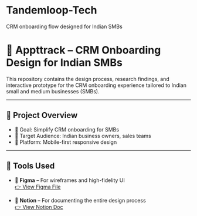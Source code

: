 # Tandemloop-Tech
CRM onboarding flow designed for Indian SMBs
# 📲 Appttrack – CRM Onboarding Design for Indian SMBs

This repository contains the design process, research findings, and interactive prototype for the CRM onboarding experience tailored to Indian small and medium businesses (SMBs).

---

## 📌 Project Overview

- 🎯 Goal: Simplify CRM onboarding for SMBs
- 👥 Target Audience: Indian business owners, sales teams
- 📱 Platform: Mobile-first responsive design

---

## 🧰 Tools Used

- 🎨 **Figma** – For wireframes and high-fidelity UI  
  [👉 View Figma File]([https://www.figma.com/file/your-figma-link](https://www.figma.com/design/lVamPwJ4Pt2XvA9in7Q7r4/Tandemloop-Tech?node-id=17-369&t=1o4HQuE7vd6mVbZP-1))

- 📁 **Notion** – For documenting the entire design process  
  [👉 View Notion Doc]([https://www.notion.so/your-notion-link](https://www.notion.so/Tandemloop-Design-Process-22a653907c3080489131ca7af56e893c?source=copy_link))



